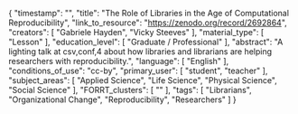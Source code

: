 {
    "timestamp": "",
    "title": "The Role of Libraries in the Age of Computational Reproducibility",
    "link_to_resource": "https://zenodo.org/record/2692864",
    "creators": [
        "Gabriele Hayden",
        "Vicky Steeves"
    ],
    "material_type": [
        "Lesson"
    ],
    "education_level": [
        "Graduate / Professional"
    ],
    "abstract": "A lighting talk at csv,conf,4 about how libraries and librarians are helping researchers with reproducibility.",
    "language": [
        "English"
    ],
    "conditions_of_use": "cc-by",
    "primary_user": [
        "student",
        "teacher"
    ],
    "subject_areas": [
        "Applied Science",
        "Life Science",
        "Physical Science",
        "Social Science"
    ],
    "FORRT_clusters": [
        ""
    ],
    "tags": [
        "Librarians",
        "Organizational Change",
        "Reproducibility",
        "Researchers"
    ]
}